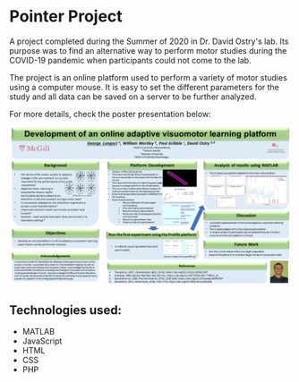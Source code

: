 # Pointer Project

A project completed during the Summer of 2020 in Dr. David Ostry's lab. Its purpose was to find an alternative way to perform motor studies during the COVID-19 pandemic when participants could not come to the lab.

The project is an online platform used to perform a variety of motor studies using a computer mouse. It is easy to set the different parameters for the study and all data can be saved on a server to be further analyzed. 

For more details, check the poster presentation below:

![Poster Presentation](./Poster_Presentation.png)


## Technologies used:

* MATLAB
* JavaScript
* HTML
* CSS
* PHP
